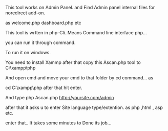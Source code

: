 This tool works on Admin Panel.
and Find Admin panel internal files for noredirect add-on.

as 
welcome.php
dashboard.php
etc

This tool is wrtten in php-Cli..Means Command line interface php...

you can run it through command.

To run it on windows.

You need to install Xammp after that copy this Ascan.php tool to C:\xampp\php

And open cmd and move your cmd to that folder by cd command... as

cd C:\xampp\php after that hit enter.

And type php Ascan.php http://yoursite.com/admin

after that it asks u to enter Site language type/extention. as php ,html , asp etc.

enter that..
It takes some minutes to Done its job...
